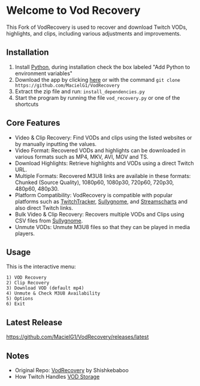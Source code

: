 # Welcome to Vod Recovery

This Fork of VodRecovery is used to recover and download Twitch VODs, highlights, and clips, including various adjustments and improvements.

## Installation

1. Install [Python](https://www.python.org/downloads/), during installation check the box labeled "Add Python to environment variables"
2. Download the app by clicking [here](https://github.com/MacielG1/VodRecovery/archive/refs/heads/main.zip) or with the command `git clone https://github.com/MacielG1/VodRecovery`
3. Extract the zip file and run: `install_dependencies.py`
4. Start the program by running the file `vod_recovery.py` or one of the shortcuts

## Core Features

- Video & Clip Recovery: Find VODs and clips using the listed websites or by manually inputting the values.
- Video Format: Recovered VODs and highlights can be downloaded in various formats such as MP4, MKV, AVI, MOV and TS.
- Download Highlights: Retrieve highlights and VODs using a direct Twitch URL.
- Multiple Formats: Recovered M3U8 links are available in these formats: Chunked (Source Quality), 1080p60, 1080p30, 720p60, 720p30, 480p60, 480p30.
- Platform Compatibility: VodRecovery is compatible with popular platforms such as [TwitchTracker](https://twitchtracker.com/), [Sullygnome](https://sullygnome.com/), and [Streamscharts](https://streamscharts.com/) and also direct Twitch links.
- Bulk Video & Clip Recovery: Recovers multiple VODs and Clips using CSV files from [Sullygnome](https://sullygnome.com/).
- Unmute VODs: Unmute M3U8 files so that they can be played in media players.

## Usage

This is the interactive menu:

```
1) VOD Recovery
2) Clip Recovery
3) Download VOD (default mp4)
4) Unmute & Check M3U8 Availability
5) Options
6) Exit
```

## Latest Release

https://github.com/MacielG1/VodRecovery/releases/latest

## Notes

- Original Repo: [VodRecovery](https://github.com/Shishkebaboo/VodRecovery) by Shishkebaboo
- How Twitch Handles [VOD Storage](https://help.twitch.tv/s/article/video-on-demand#enabling)
